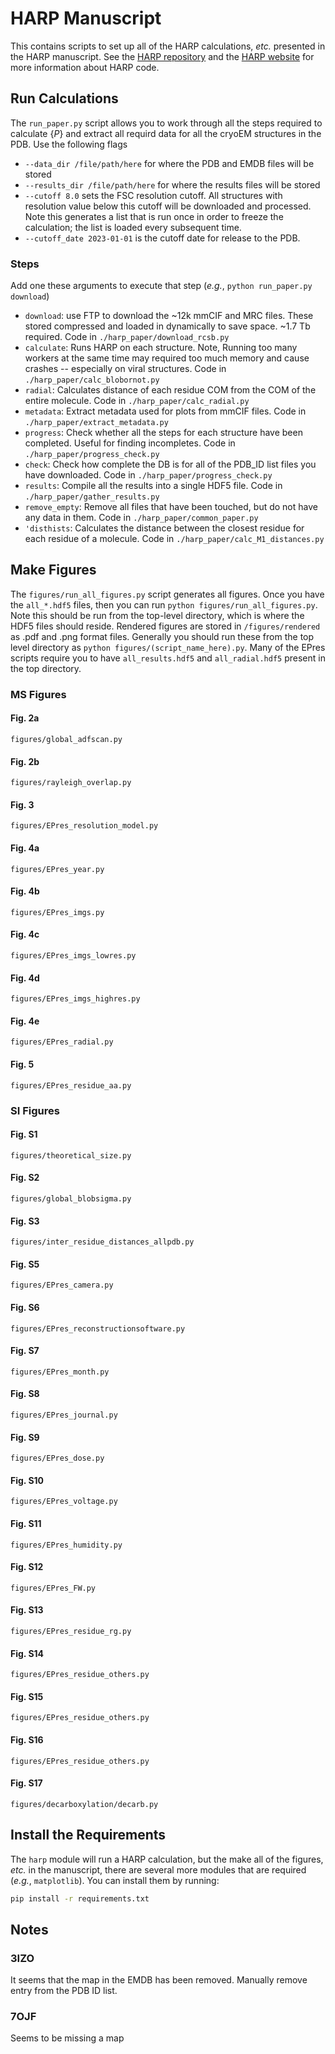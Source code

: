 # HARP Manuscript
This contains scripts to set up all of the HARP calculations, *etc.* presented in the HARP manuscript. See the [HARP repository](https://github.com/bayes-shape-calc/HARP_paper) and the [HARP website](https://bayes-shape-calc.github.io/HARP/) for more information about HARP code.

## Run Calculations
The `run_paper.py` script allows you to work through all the steps required to calculate $\{P\}$ and extract all requird data for all the cryoEM structures in the PDB. Use the following flags

* `--data_dir /file/path/here` for where the PDB and EMDB files will be stored
* `--results_dir /file/path/here` for where the results files will be stored
* `--cutoff 8.0` sets the FSC resolution cutoff. All structures with resolution value below this cutoff will be downloaded and processed. Note this generates a list that is run once in order to freeze the calculation; the list is loaded every subsequent time.
* `--cutoff_date 2023-01-01` is the cutoff date for release to the PDB.

### Steps
Add one these arguments to execute that step (*e.g.*, `python run_paper.py download`)
* `download`: use FTP to download the ~12k mmCIF and MRC files. These stored compressed and loaded in dynamically to save space. ~1.7 Tb required. Code in `./harp_paper/download_rcsb.py`
* `calculate`: Runs HARP on each structure. Note, Running too many workers at the same time may required too much memory and cause crashes -- especially on viral structures. Code in `./harp_paper/calc_blobornot.py`
* `radial`: Calculates distance of each residue COM from the COM of the entire molecule. Code in `./harp_paper/calc_radial.py`
* `metadata`: Extract metadata used for plots from mmCIF files. Code in `./harp_paper/extract_metadata.py`
* `progress`: Check whether all the steps for each structure have been completed. Useful for finding incompletes. Code in `./harp_paper/progress_check.py`
* `check`:  Check how complete the DB is for all of the PDB_ID list files you have downloaded. Code in `./harp_paper/progress_check.py`
* `results`: Compile all the results into a single HDF5 file. Code in `./harp_paper/gather_results.py`
* `remove_empty`: Remove all files that have been touched, but do not have any data in them. Code in `./harp_paper/common_paper.py`
* `'disthists`: Calculates the distance between the closest residue for each residue of a molecule. Code in `./harp_paper/calc_M1_distances.py`


## Make Figures
The `figures/run_all_figures.py` script generates all figures. Once you have the `all_*.hdf5` files, then you can run `python figures/run_all_figures.py`. Note this should be run from the top-level directory, which is where the HDF5 files should reside. Rendered figures are stored in `/figures/rendered` as .pdf and .png format files. Generally you should run these from the top level directory as `python figures/(script_name_here).py`. Many of the EPres scripts require you to have `all_results.hdf5` and `all_radial.hdf5` present in the top directory.


### MS Figures

#### Fig. 2a
`figures/global_adfscan.py`

#### Fig. 2b
`figures/rayleigh_overlap.py`

#### Fig. 3
`figures/EPres_resolution_model.py`

#### Fig. 4a
`figures/EPres_year.py`

#### Fig. 4b
`figures/EPres_imgs.py`

#### Fig. 4c
`figures/EPres_imgs_lowres.py`

#### Fig. 4d
`figures/EPres_imgs_highres.py`

#### Fig. 4e
`figures/EPres_radial.py`

#### Fig. 5
`figures/EPres_residue_aa.py`

### SI Figures
#### Fig. S1
`figures/theoretical_size.py`

#### Fig. S2
`figures/global_blobsigma.py`

#### Fig. S3
`figures/inter_residue_distances_allpdb.py`

#### Fig. S5
`figures/EPres_camera.py`

#### Fig. S6
`figures/EPres_reconstructionsoftware.py`

#### Fig. S7
`figures/EPres_month.py`

#### Fig. S8
`figures/EPres_journal.py`

#### Fig. S9
`figures/EPres_dose.py`

#### Fig. S10
`figures/EPres_voltage.py`

#### Fig. S11
`figures/EPres_humidity.py`

#### Fig. S12
`figures/EPres_FW.py`

#### Fig. S13
`figures/EPres_residue_rg.py`

#### Fig. S14
`figures/EPres_residue_others.py`

#### Fig. S15
`figures/EPres_residue_others.py`

#### Fig. S16
`figures/EPres_residue_others.py`

#### Fig. S17
`figures/decarboxylation/decarb.py`


## Install the Requirements
The `harp` module will run a HARP calculation, but the make all of the figures, *etc.* in the manuscript, there are several more modules that are required (*e.g.*, `matplotlib`). You can install them by running:

``` bash
pip install -r requirements.txt
```


## Notes

### 3IZO
It seems that the map in the EMDB has been removed. Manually remove entry from the PDB ID list.

### 7OJF
Seems to be missing a map 






